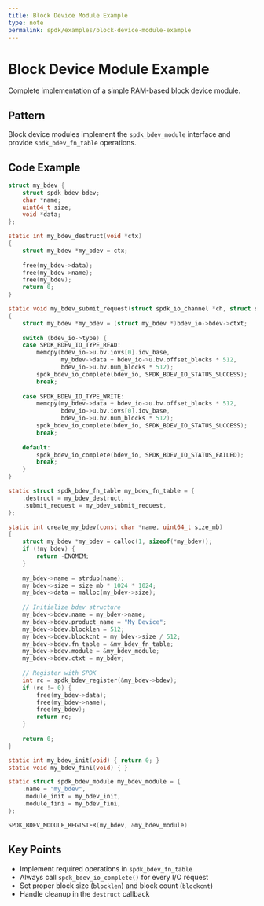 ```yaml
---
title: Block Device Module Example
type: note
permalink: spdk/examples/block-device-module-example
---
```


# Block Device Module Example

Complete implementation of a simple RAM-based block device module.

## Pattern
Block device modules implement the `spdk_bdev_module` interface and provide `spdk_bdev_fn_table` operations.

## Code Example

```c
struct my_bdev {
    struct spdk_bdev bdev;
    char *name;
    uint64_t size;
    void *data;
};

static int my_bdev_destruct(void *ctx)
{
    struct my_bdev *my_bdev = ctx;
    
    free(my_bdev->data);
    free(my_bdev->name);
    free(my_bdev);
    return 0;
}

static void my_bdev_submit_request(struct spdk_io_channel *ch, struct spdk_bdev_io *bdev_io)
{
    struct my_bdev *my_bdev = (struct my_bdev *)bdev_io->bdev->ctxt;
    
    switch (bdev_io->type) {
    case SPDK_BDEV_IO_TYPE_READ:
        memcpy(bdev_io->u.bv.iovs[0].iov_base, 
               my_bdev->data + bdev_io->u.bv.offset_blocks * 512,
               bdev_io->u.bv.num_blocks * 512);
        spdk_bdev_io_complete(bdev_io, SPDK_BDEV_IO_STATUS_SUCCESS);
        break;
        
    case SPDK_BDEV_IO_TYPE_WRITE:
        memcpy(my_bdev->data + bdev_io->u.bv.offset_blocks * 512,
               bdev_io->u.bv.iovs[0].iov_base,
               bdev_io->u.bv.num_blocks * 512);
        spdk_bdev_io_complete(bdev_io, SPDK_BDEV_IO_STATUS_SUCCESS);
        break;
        
    default:
        spdk_bdev_io_complete(bdev_io, SPDK_BDEV_IO_STATUS_FAILED);
        break;
    }
}

static struct spdk_bdev_fn_table my_bdev_fn_table = {
    .destruct = my_bdev_destruct,
    .submit_request = my_bdev_submit_request,
};

static int create_my_bdev(const char *name, uint64_t size_mb)
{
    struct my_bdev *my_bdev = calloc(1, sizeof(*my_bdev));
    if (!my_bdev) {
        return -ENOMEM;
    }
    
    my_bdev->name = strdup(name);
    my_bdev->size = size_mb * 1024 * 1024;
    my_bdev->data = malloc(my_bdev->size);
    
    // Initialize bdev structure
    my_bdev->bdev.name = my_bdev->name;
    my_bdev->bdev.product_name = "My Device";
    my_bdev->bdev.blocklen = 512;
    my_bdev->bdev.blockcnt = my_bdev->size / 512;
    my_bdev->bdev.fn_table = &my_bdev_fn_table;
    my_bdev->bdev.module = &my_bdev_module;
    my_bdev->bdev.ctxt = my_bdev;
    
    // Register with SPDK
    int rc = spdk_bdev_register(&my_bdev->bdev);
    if (rc != 0) {
        free(my_bdev->data);
        free(my_bdev->name);
        free(my_bdev);
        return rc;
    }
    
    return 0;
}

static int my_bdev_init(void) { return 0; }
static void my_bdev_fini(void) { }

static struct spdk_bdev_module my_bdev_module = {
    .name = "my_bdev",
    .module_init = my_bdev_init,
    .module_fini = my_bdev_fini,
};

SPDK_BDEV_MODULE_REGISTER(my_bdev, &my_bdev_module)
```

## Key Points
- Implement required operations in `spdk_bdev_fn_table`
- Always call `spdk_bdev_io_complete()` for every I/O request
- Set proper block size (`blocklen`) and block count (`blockcnt`)
- Handle cleanup in the `destruct` callback